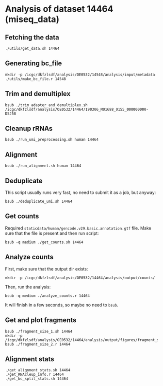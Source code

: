 #  Analysis of dataset 14464 (miseq_data)

## Fetching the data

```
./utils/get_data.sh 14464
```

## Generating bc_file

```
mkdir -p /icgc/dkfzlsdf/analysis/OE0532/14548/analysis/input/metadata
./utils/make_bc_file.r 14548
```


## Trim and demultiplex

```
bsub ./trim_adapter_and_demultiplex.sh /icgc/dkfzlsdf/analysis/OE0532/14464/190306_M01688_0155_000000000-D5J58
```

## Cleanup rRNAs

```
bsub ./run_umi_preprocessing.sh human 14464
```

## Alignment

```
bsub ./run_alignment.sh human 14464
```

## Deduplicate

This script usually runs very fast, no need to submit it as a job, but anyway:

```
bsub ./deduplicate_umi.sh 14464
```

## Get counts

Required `staticdata/human/gencode.v29.basic.annotation.gtf` file. Make sure that the file is present and then run script:

```
bsub -q medium ./get_counts.sh 14464
```

## Analyze counts

First, make sure that the output dir exists:

```
mkdir -p /icgc/dkfzlsdf/analysis/OE0532/14464/analysis/output/counts/
```

Then, run the analysis:

```
bsub -q medium ./analyze_counts.r 14464
```
It will finish in a few seconds, so maybe no need to `bsub`. 


## Get and plot fragments 
```
bsub ./fragment_size_1.sh 14464
mkdir -p /icgc/dkfzlsdf/analysis/OE0532/14464/analysis/output/figures/fragment_size
bsub ./fragment_size_2.r 14464
```

## Alignment stats
```
./get_alignment_stats.sh 14464
./get_RNAcleup_info.r 14464
./get_bc_split_stats.sh 14464

```
